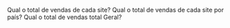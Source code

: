 Qual o total de vendas de cada site?
Qual o total de vendas de cada site por país?
Qual o total de vendas total Geral?

